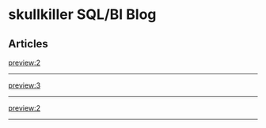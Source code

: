 ﻿skullkiller SQL/BI Blog
=======================

Articles
--------

[preview:2](posts/HiSurfers.md)
_________________________________________________

[preview:3](posts/Plagiarism.md)
_________________________________________________

[preview:2](posts/SSAS001.md)
_________________________________________________
